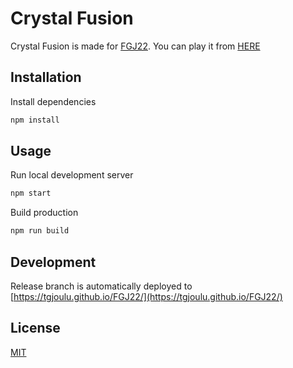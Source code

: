 # Crystal Fusion

Crystal Fusion is made for [FGJ22](https://www.finnishgamejam.com/).
You can play it from [HERE](https://tgjoulu.github.io/FGJ22/)

## Installation

Install dependencies

```bash
npm install
```

## Usage

Run local development server
```bash
npm start
```
Build production
```bash
npm run build
```

## Development
Release branch is automatically deployed to [https://tgjoulu.github.io/FGJ22/](https://tgjoulu.github.io/FGJ22/)

## License
[MIT](https://choosealicense.com/licenses/mit/)
